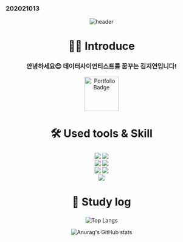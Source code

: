 ### 202021013 

<div align="center"> 

![header](https://capsule-render.vercel.app/api?type=venom&color=d096fa&height=150&section=header&text=Jiyeon's%20GitHub&fontColor=ffffff&fontSize=40&animation=fadeIn&fontAlignY=50)

# 👩‍💻 Introduce
 ### 안녕하세요😊 데이터사이언티스트를 꿈꾸는 김지연입니다!

 <a href="https://jiyeon01.notion.site/f58b309d99dd489c8a240af1abfb0473?pvs=74">
  <img src="https://img.shields.io/badge/portfolio-%23000000.svg?flat=for-the-badge&logo=notion&logoColor=white" 
       alt="Portfolio Badge" 
       style="width: 90px; height: auto;" />
</a>

</br>
 
# 🛠️ Used tools & Skill

###
<img src="https://img.shields.io/badge/Python-3776AB?style=flat&logo=Python&logoColor=white"/>
<img src="https://img.shields.io/badge/R-276DC3?style=flat&logo=R&logoColor=white"/>
</br>
<img src="https://img.shields.io/badge/TensorFlow-FF6F00?style=flat&logo=tensorflow&logoColor=white"/>
<img src="https://img.shields.io/badge/PyTorch-EE4C2C?logo=pytorch&logoColor=white"/>
</br>
<img src="https://img.shields.io/badge/VSC-007ACC?style=flat&logo=visualstudiocode&logoColor=white"/>
<img src="https://img.shields.io/badge/GitHub-181717?style=flat&logo=GitHub&logoColor=white"/>
</br>
<img src="https://img.shields.io/badge/GCP-4285F4?style=flat&logo=GoogleCloud&logoColor=white"/>

</br>
 
# 💎 Study log
###
![Top Langs](https://github-readme-stats.vercel.app/api/top-langs/?username=202021013&layout=compact)
  
![Anurag's GitHub stats](https://github-readme-stats.vercel.app/api?username=202021013&show_icons=true&theme=tokyonight)

</div>

<!--
**202021013/202021013** is a ✨ _special_ ✨ repository because its `README.md` (this file) appears on your GitHub profile.

Here are some ideas to get you started:

- 🔭 I’m currently working on ...
- 🌱 I’m currently learning ...
- 👯 I’m looking to collaborate on ...
- 🤔 I’m looking for help with ...
- 💬 Ask me about ...
- 📫 How to reach me: ...
- 😄 Pronouns: ...
- ⚡ Fun fact: ...
-->
